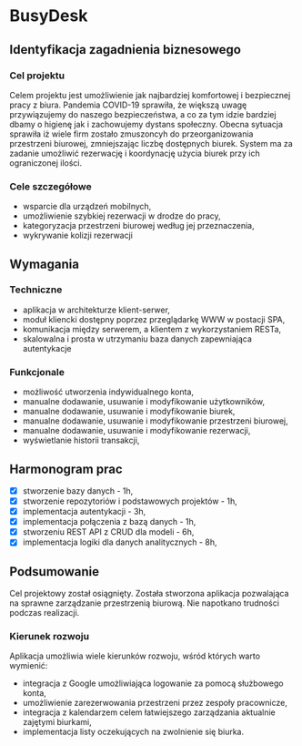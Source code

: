 # BusyDesk

## Identyfikacja zagadnienia biznesowego

### Cel projektu

Celem projektu jest umożliwienie jak najbardziej komfortowej i bezpiecznej pracy z biura. Pandemia COVID-19 sprawiła, że większą uwagę przywiązujemy do naszego bezpieczeństwa, a co za tym idzie bardziej dbamy o higienę jak i zachowujemy dystans społeczny. Obecna sytuacja sprawiła iż wiele firm zostało zmuszoncyh do przeorganizowania przestrzeni biurowej, zmniejszając liczbę dostępnych biurek. System ma za zadanie umożliwić rezerwację i koordynację użycia biurek przy ich ograniczonej ilości.

### Cele szczegółowe

-   wsparcie dla urządzeń mobilnych,
-   umożliwienie szybkiej rezerwacji w drodze do pracy,
-   kategoryzacja przestrzeni biurowej według jej przeznaczenia,
-   wykrywanie kolizji rezerwacji

## Wymagania

### Techniczne

-   aplikacja w architekturze klient-serwer,
-   moduł kliencki dostępny poprzez przeglądarkę WWW w postacji SPA,
-   komunikacja między serwerem, a klientem z wykorzystaniem RESTa,
-   skalowalna i prosta w utrzymaniu baza danych zapewniająca autentykacje

### Funkcjonale

-   możliwość utworzenia indywidualnego konta,
-   manualne dodawanie, usuwanie i modyfikowanie użytkowników,
-   manualne dodawanie, usuwanie i modyfikowanie biurek,
-   manualne dodawanie, usuwanie i modyfikowanie przestrzeni biurowej,
-   manualne dodawanie, usuwanie i modyfikowanie rezerwacji,
-   wyświetlanie historii transakcji,

## Harmonogram prac

-   [x] stworzenie bazy danych - 1h,
-   [x] stworzenie repozytoriów i podstawowych projektów - 1h,
-   [x] implementacja autentykacji - 3h,
-   [x] implementacja połączenia z bazą danych - 1h,
-   [x] stworzeniu REST API z CRUD dla modeli - 6h,
-   [x] implementacja logiki dla danych analitycznych - 8h,

## Podsumowanie

Cel projektowy został osiągnięty. Została stworzona aplikacja pozwalająca na sprawne zarządzanie przestrzenią biurową. Nie napotkano trudności podczas realizacji.

### Kierunek rozwoju

Aplikacja umożliwia wiele kierunków rozwoju, wśród których warto wymienić:
-   integracja z Google umożliwiająca logowanie za pomocą służbowego konta,
-   umożliwienie zarezerwowania przestrzeni przez zespoły pracownicze,
-   integracja z kalendarzem celem łatwiejszego zarządzania aktualnie zajętymi biurkami,
-   implementacja listy oczekujących na zwolnienie się biurka.
